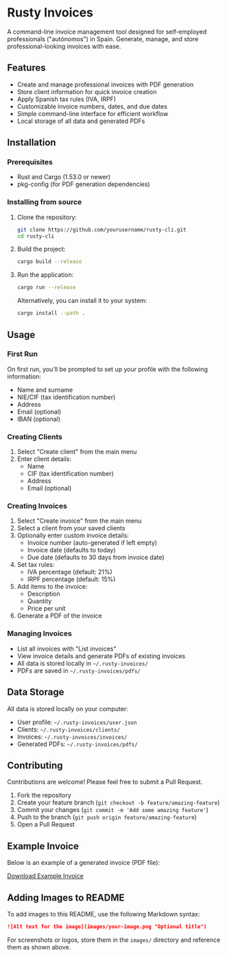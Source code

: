 # Rusty Invoices

A command-line invoice management tool designed for self-employed professionals ("autónomos") in Spain. Generate, manage, and store professional-looking invoices with ease.

## Features

- Create and manage professional invoices with PDF generation
- Store client information for quick invoice creation
- Apply Spanish tax rules (IVA, IRPF)
- Customizable invoice numbers, dates, and due dates
- Simple command-line interface for efficient workflow
- Local storage of all data and generated PDFs

## Installation

### Prerequisites

- Rust and Cargo (1.53.0 or newer)
- pkg-config (for PDF generation dependencies)

### Installing from source

1. Clone the repository:
   ```bash
   git clone https://github.com/yourusername/rusty-cli.git
   cd rusty-cli
   ```

2. Build the project:
   ```bash
   cargo build --release
   ```

3. Run the application:
   ```bash
   cargo run --release
   ```

   Alternatively, you can install it to your system:
   ```bash
   cargo install --path .
   ```

## Usage

### First Run

On first run, you'll be prompted to set up your profile with the following information:
- Name and surname
- NIE/CIF (tax identification number)
- Address
- Email (optional)
- IBAN (optional)

### Creating Clients

1. Select "Create client" from the main menu
2. Enter client details:
   - Name
   - CIF (tax identification number)
   - Address
   - Email (optional)

### Creating Invoices

1. Select "Create invoice" from the main menu
2. Select a client from your saved clients
3. Optionally enter custom invoice details:
   - Invoice number (auto-generated if left empty)
   - Invoice date (defaults to today)
   - Due date (defaults to 30 days from invoice date)
4. Set tax rules:
   - IVA percentage (default: 21%)
   - IRPF percentage (default: 15%)
5. Add items to the invoice:
   - Description
   - Quantity
   - Price per unit
6. Generate a PDF of the invoice

### Managing Invoices

- List all invoices with "List invoices"
- View invoice details and generate PDFs of existing invoices
- All data is stored locally in `~/.rusty-invoices/`
- PDFs are saved in `~/.rusty-invoices/pdfs/`

## Data Storage

All data is stored locally on your computer:
- User profile: `~/.rusty-invoices/user.json`
- Clients: `~/.rusty-invoices/clients/`
- Invoices: `~/.rusty-invoices/invoices/`
- Generated PDFs: `~/.rusty-invoices/pdfs/`

## Contributing

Contributions are welcome! Please feel free to submit a Pull Request.

1. Fork the repository
2. Create your feature branch (`git checkout -b feature/amazing-feature`)
3. Commit your changes (`git commit -m 'Add some amazing feature'`)
4. Push to the branch (`git push origin feature/amazing-feature`)
5. Open a Pull Request 

## Example Invoice

Below is an example of a generated invoice (PDF file):

[Download Example Invoice](images/invoice_102.pdf)

## Adding Images to README

To add images to this README, use the following Markdown syntax:

```markdown
![Alt text for the image](images/your-image.png "Optional title")
```

For screenshots or logos, store them in the `images/` directory and reference them as shown above. 
